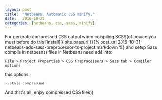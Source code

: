 ```yaml
---
layout: post
title:  "Netbeans. Automatic CSS minify."
date:   2016-10-31
categories: [netbeans, css, sass, minify]
---
```


For generate compressed CSS output when compiling SCSS(of cource you must before do this [install]{{ site.baseurl }}{% post_url 2016-10-31-netbeans-add-sass-preprocessor-to-project.markdown %} and setup Sass compile in netbeans) files in Netbeans need add into: 

`File > Project Properties > CSS Preprocessors > Sass tab > Compiler options`

this options

`--style compressed`

And that's all, enjoy compressed CSS files))
